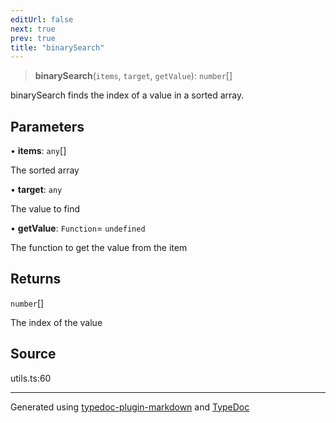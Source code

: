 ```yaml
---
editUrl: false
next: true
prev: true
title: "binarySearch"
---
```


> **binarySearch**(`items`, `target`, `getValue`): `number`[]

binarySearch finds the index of a value in a sorted array.

## Parameters

• **items**: `any`[]

The sorted array

• **target**: `any`

The value to find

• **getValue**: `Function`= `undefined`

The function to get the value from the item

## Returns

`number`[]

The index of the value

## Source

utils.ts:60

***

Generated using [typedoc-plugin-markdown](https://www.npmjs.com/package/typedoc-plugin-markdown) and [TypeDoc](https://typedoc.org/)
